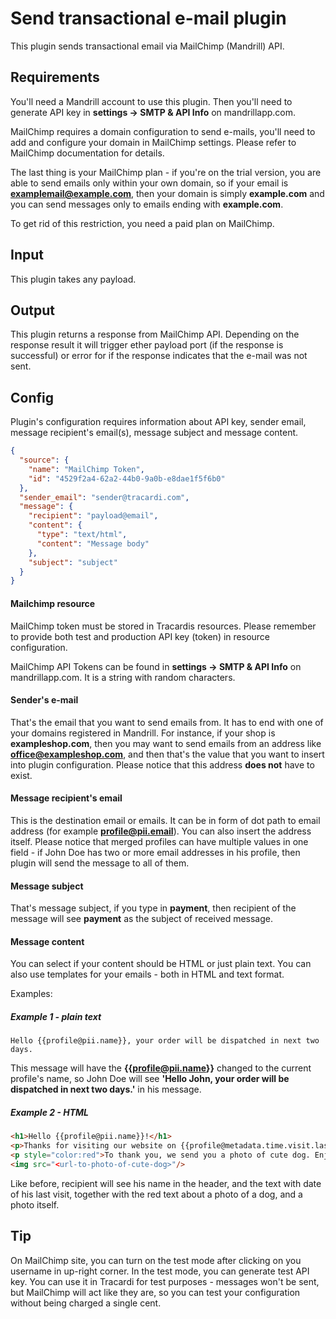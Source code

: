 # Send transactional e-mail plugin

This plugin sends transactional email via MailChimp (Mandrill) API.

## Requirements

You'll need a Mandrill account to use this plugin. Then you'll need to generate API key in **settings -> SMTP & API Info** 
on mandrillapp.com.

MailChimp requires a domain configuration to send e-mails, you'll need to add and configure your domain in MailChimp settings. Please refer to MailChimp documentation for details.

The last thing is your MailChimp plan - if you're on the trial version, you are able to send emails only within your own domain, so if your email is **examplemail@example.com**, then your
domain is simply **example.com** and you can send messages only to emails ending with **example.com**.

To get rid of this restriction, you need a paid plan on MailChimp.

## Input

This plugin takes any payload.

## Output

This plugin returns a response from MailChimp API. Depending on the response result it will trigger ether payload 
port (if the response is successful) or error for if the response indicates that the e-mail was not sent.

## Config

Plugin's configuration requires information about API key, sender email, 
message recipient's email(s), message subject and message content.

```json
{
  "source": {
    "name": "MailChimp Token",
    "id": "4529f2a4-62a2-44b0-9a0b-e8dae1f5f6b0"
  },
  "sender_email": "sender@tracardi.com",
  "message": {
    "recipient": "payload@email",
    "content": {
      "type": "text/html",
      "content": "Message body"
    },
    "subject": "subject"
  }
}
```

#### Mailchimp resource

MailChimp token must be stored in Tracardis resources. Please remember to provide both test and production API key 
(token) in resource configuration.

MailChimp API Tokens can be found in **settings -> SMTP & API Info** on mandrillapp.com. It is a string with random characters.

#### Sender's e-mail

That's the email that you want to send emails from. It has to end with one of your domains
registered in Mandrill. For instance, if your shop is **exampleshop.com**, 
then you may want to send emails from an address like **office@exampleshop.com**, and then that's the value that you
want to insert into plugin configuration. Please notice that this address __does not__ have to exist.

#### Message recipient's email

This is the destination email or emails. It can be in form of dot path to email address (for example **profile@pii.email**). 
You can also insert the address itself. Please notice that merged profiles can have multiple values in one field - 
if John Doe has two or more email addresses in his profile, then plugin will send the message to all of them.

#### Message subject

That's message subject, if you type in **payment**, then recipient of the message will see 
**payment** as the subject of received message.

#### Message content

You can select if your content should be HTML or just plain text. 
You can also use templates for your emails - both in HTML and text format. 

Examples:

##### Example 1 - plain text

```text
Hello {{profile@pii.name}}, your order will be dispatched in next two days.
```

This message will have the **{{profile@pii.name}}** changed to the current profile's name, so John Doe will
see **'Hello John, your order will be dispatched in next two days.'** in his message.

##### Example 2 - HTML

```html
<h1>Hello {{profile@pii.name}}!</h1>
<p>Thanks for visiting our website on {{profile@metadata.time.visit.last}}!</p>
<p style="color:red">To thank you, we send you a photo of cute dog. Enjoy:</p>
<img src="<url-to-photo-of-cute-dog>"/>
```
Like before, recipient will see his name in the header, and the text with date of his last visit,
together with the red text about a photo of a dog, and a photo itself.

## Tip

On MailChimp site, you can turn on the test mode after clicking on you username in up-right corner.
In the test mode, you can generate test API key. You can use it in Tracardi for test purposes - 
messages won't be sent, but MailChimp will act like they are, so you can test your
configuration without being charged a single cent.




